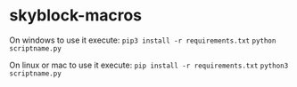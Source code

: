 # skyblock-macros

On windows to use it execute: 
`pip3 install -r requirements.txt`
`python scriptname.py`

On linux or mac to use it execute: 
`pip install -r requirements.txt`
`python3 scriptname.py`


